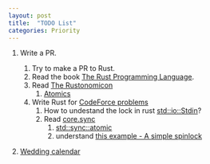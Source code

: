 ```yaml
---
layout: post
title:  "TODO List"
categories: Priority 
---
```


1. Write a PR.
    1. Try to make a PR to Rust. 
    1. Read the book [The Rust Programming Language](https://doc.rust-lang.org/book/index.html#the-rust-programming-language).
    1. Read [The Rustonomicon](https://doc.rust-lang.org/stable/nomicon/)
        1. [Atomics](https://doc.rust-lang.org/stable/nomicon/atomics.html#atomics) 
    1. Write Rust for [CodeForce problems](https://codeforces.com/problemset?order=BY_SOLVED_DESC)
        1. How to undestand the lock in rust [std::io::Stdin](https://doc.rust-lang.org/std/io/struct.Stdin.html#method.lock)?
        1. Read [core.sync](https://github.com/rust-lang/rust/tree/master/library/core/src/sync)
            1. [std::sync::atomic](https://doc.rust-lang.org/std/sync/atomic/index.html)
            1. understand [this example - A simple spinlock](https://doc.rust-lang.org/std/sync/atomic/index.html#examples)

1. [Wedding calendar](https://calendar.google.com/calendar/u/0/r/agenda/2023/1/1)
